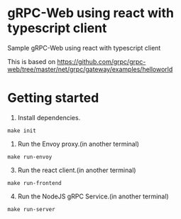 # gRPC-Web using react with typescript client

Sample gRPC-Web using react with typescript client

This is based on https://github.com/grpc/grpc-web/tree/master/net/grpc/gateway/examples/helloworld


# Getting started
1. Install dependencies.
```shell
make init
```

1. Run the Envoy proxy.(in another terminal)
```shell
make run-envoy
```

3. Run the react client.(in another terminal)
```shell
make run-frontend
```

4. Run the NodeJS gRPC Service.(in another terminal)
```shell
make run-server
```
